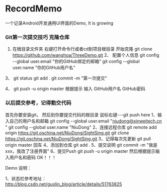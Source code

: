# RecordMemo
一个记录Android开发通用UI界面的Demo, It is growing

### Git第一次提交技巧 克隆仓库

1.  在根目录文件夹 右键打开命令行或者cd到项目根目录  开始克隆
    git clone https://github.com/wanghoa/ThreeDemo.git 
2、 配置个人信息
      git config --global user.email "你的GitHub绑定的邮箱" 
      git config --global user.name "你的GitHub用户名" 	

3、 git status 
    git add . 
    git commit -m "第一次提交"

4、 git push -u origin master
    根据提示 输入 GitHub用户名  GitHub密码 
    
    
### 以后提交参考，记得勤交代码

首先你要安装git，  然后到你要提交代码的根目录 鼠标右键---git push here
1、输入自己的用户名和邮箱
     git config --global user.email "niudong@xinweitech.cn " 
     git config --global user.name "NiuDong"
2、连接远程仓库
     git remote add origin https://git.oschina.net/NiuDong/SightSing.git
     git clone https://git.oschina.net/NiuDong/SightSing.git
3、记得每次先更新
	 git pull origin master 回车
4、添加到仓库
	 git add .
5、提交说明
	 git commit -m "我是xxx，我改了注册界面"
6、提交Push
	 git push -u origin master     然后根据提示输入用户名和密码 OK！！！


Demo 说明：

1、状态栏参考地址：http://blog.csdn.net/guolin_blog/article/details/51763825
